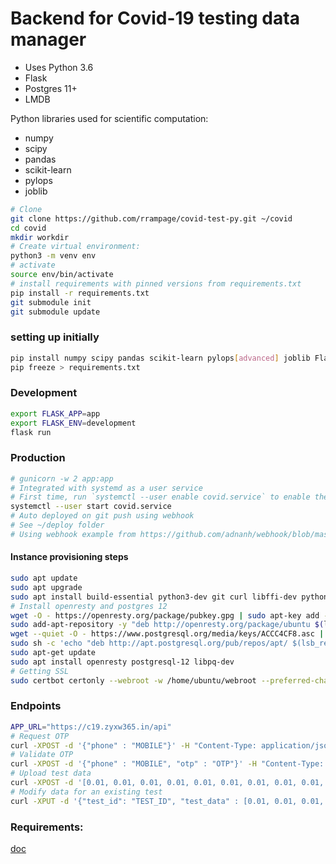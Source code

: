 # Backend for Covid-19 testing data manager

- Uses Python 3.6
- Flask
- Postgres 11+
- LMDB

Python libraries used for scientific computation:
- numpy
- scipy
- pandas
- scikit-learn
- pylops
- joblib

```sh
# Clone
git clone https://github.com/rrampage/covid-test-py.git ~/covid
cd covid
mkdir workdir
# Create virtual environment:
python3 -m venv env
# activate
source env/bin/activate
# install requirements with pinned versions from requirements.txt
pip install -r requirements.txt
git submodule init
git submodule update
```


### setting up initially
```sh
pip install numpy scipy pandas scikit-learn pylops[advanced] joblib Flask psycopg2
pip freeze > requirements.txt
```

### Development
```sh
export FLASK_APP=app
export FLASK_ENV=development
flask run
```

### Production
```sh
# gunicorn -w 2 app:app
# Integrated with systemd as a user service
# First time, run `systemctl --user enable covid.service` to enable the app to start when machine boots
systemctl --user start covid.service
# Auto deployed on git push using webhook
# See ~/deploy folder
# Using webhook example from https://github.com/adnanh/webhook/blob/master/docs/Hook-Examples.md
```
#### Instance provisioning steps
```sh
sudo apt update
sudo apt upgrade
sudo apt install build-essential python3-dev git curl libffi-dev python3-venv python3-certbot
# Install openresty and postgres 12
wget -O - https://openresty.org/package/pubkey.gpg | sudo apt-key add -
sudo add-apt-repository -y "deb http://openresty.org/package/ubuntu $(lsb_release -sc) main"
wget --quiet -O - https://www.postgresql.org/media/keys/ACCC4CF8.asc | sudo apt-key add -
sudo sh -c 'echo "deb http://apt.postgresql.org/pub/repos/apt/ $(lsb_release -cs)-pgdg main" >> /etc/apt/sources.list.d/pgdg.list'
sudo apt-get update
sudo apt install openresty postgresql-12 libpq-dev
# Getting SSL
sudo certbot certonly --webroot -w /home/ubuntu/webroot --preferred-challenges http -d c19.zyxw365.in
```


### Endpoints

```sh
APP_URL="https://c19.zyxw365.in/api"
# Request OTP
curl -XPOST -d '{"phone" : "MOBILE"}' -H "Content-Type: application/json" "$APP_URL/request_otp"
# Validate OTP
curl -XPOST -d '{"phone" : "MOBILE", "otp" : "OTP"}' -H "Content-Type: application/json" "$APP_URL/validate_otp"
# Upload test data
curl -XPOST -d '[0.01, 0.01, 0.01, 0.01, 0.01, 0.01, 0.01, 0.01, 0.01, 0.01, 0.01, 0.01, 0.01, 0.01, 0.01, 0.01]' -H "Content-Type: application/json" -H 'X-Auth: TOKEN' -H 'X-Mob: MOBILE' "$APP_URL/test_data"
# Modify data for an existing test
curl -XPUT -d '{"test_id": "TEST_ID", "test_data" : [0.01, 0.01, 0.01, 0.01, 0.01, 0.01, 0.01, 0.01, 0.01, 0.01, 0.01, 0.01, 0.01, 0.01, 0.01, 0.02]}' -H "Content-Type: application/json" -H 'X-Auth: TOKEN' -H 'X-Mob: MOBILE' "$APP_URL/test_data"
```

### Requirements:

[doc](https://docs.google.com/document/d/1SlwcXj-hDZjgEOiGL999BB13Yn8m4bD6RN5SUEPQ2Vo/edit)


